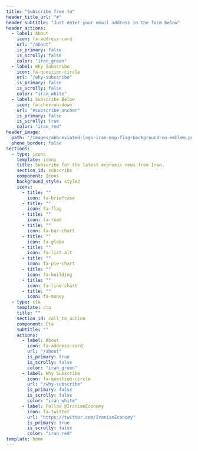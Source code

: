 ```yaml
---
title: "Subscribe free to"
header_title_url: "#"
header_subtitle: "Just enter your email address in the form below"
header_actions:
  - label: About
    icon: fa-address-card
    url: "/about"
    is_primary: false
    is_scrolly: false
    color: "iran_green"
  - label: Why Subscribe
    icon: fa-question-circle
    url: "/why-subscribe"
    is_primary: false
    is_scrolly: false
    color: "iran_white"
  - label: Subscribe Below
    icon: fa-chevron-down
    url: "#subscribe_anchor"
    is_primary: false
    is_scrolly: true
    color: "iran_red"
header_image:
  path: "/images/abbreviated-logo-iran-map-flag-background-no-emblem.png"
  phone_border: false
sections:
  - type: icons
    template: icons
    title: Subscribe for the latest economic news from Iran.
    section_id: subscribe
    component: Icons
    background_style: style2
    icons:
      - title: ""
        icon: fa-briefcase
      - title: ""
        icon: fa-flag
      - title: ""
        icon: fa-road
      - title: ""
        icon: fa-bar-chart
      - title: ""
        icon: fa-globe
      - title: ""
        icon: fa-list-alt
      - title: ""
        icon: fa-pie-chart
      - title: ""
        icon: fa-building
      - title: ""
        icon: fa-line-chart
      - title: ""
        icon: fa-money
  - type: cta
    template: cta
    title: ""
    section_id: call_to_action
    component: Cta
    subtitle: ""
    actions:
      - label: About
        icon: fa-address-card
        url: "/about"
        is_primary: true
        is_scrolly: false
        color: "iran_green"
      - label: Why Subscribe
        icon: fa-question-circle
        url: "/why-subscribe"
        is_primary: false
        is_scrolly: false
        color: "iran_white"
      - label: Follow @IranianEconomy
        icon: fa-twitter
        url: "https://twitter.com/IranianEconomy"
        is_primary: true
        is_scrolly: false
        color: "iran_red"
template: home
---
```

